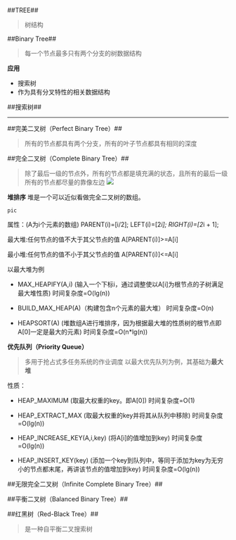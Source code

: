 ##TREE##
>树结构

##Binary Tree##
>每一个节点最多只有两个分支的树数据结构

**应用**

- 搜索树
- 作为具有分叉特性的相关数据结构

##搜索树##

****

##完美二叉树（Perfect Binary Tree）##
>所有的节点都具有两个分支，所有的叶子节点都具有相同的深度

##完全二叉树（Complete Binary Tree）##
>除了最后一级的节点外，所有的节点都是填充满的状态，且所有的最后一级所有的节点都尽量的靠像左边
![](https://i.imgur.com/Rq6qX4O.jpg)

**堆排序**
堆是一个可以近似看做完全二叉树的数组。
```
pic
```

属性：(A为i个元素的数组)
PARENT(i)=[i/2];
LEFT(i)=[2*i];
RIGHT(i)=[2*i + 1];

最大堆:任何节点的值不大于其父节点的值
A[PARENT(i)]>=A[i]

最小堆:任何节点的值不小于其父节点的值
A[PARENT(i)]<=A[i]

以最大堆为例
- MAX_HEAPIFY(A,i) (输入一个下标i，通过调整使以A[i]为根节点的子树满足最大堆性质)
时间复杂度=O(lg(n))

- BUILD_MAX_HEAP(A)（构建包含n个元素的最大堆）
时间复杂度=O(n)

- HEAPSORT(A) (堆数组A进行堆排序，因为根据最大堆的性质树的根节点即A[0]一定是最大的元素)
时间复杂度=O(n*lg(n))
 
**优先队列（Priority Queue）**
>多用于抢占式多任务系统的作业调度
>以最大优先队列为例，其基础为**最大堆**

性质：
- HEAP_MAXIMUM (取最大权重的key。即A[0])
时间复杂度=O(1)

- HEAP_EXTRACT_MAX (取最大权重的key并将其从队列中移除)
时间复杂度=O(lg(n))

- HEAP_INCREASE_KEY(A,i,key) (将A[i]的值增加到key)
时间复杂度=O(lg(n))

- HEAP_INSERT_KEY(key) (添加一个key到队列中，等同于添加为key为无穷小的节点都末尾，再讲该节点的值增加到key)
时间复杂度=O(lg(n))


##无限完全二叉树（Infinite Complete Binary Tree）##

##平衡二叉树（Balanced Binary Tree）##

##红黑树（Red-Black Tree）##
>是一种自平衡二叉搜索树
 	

